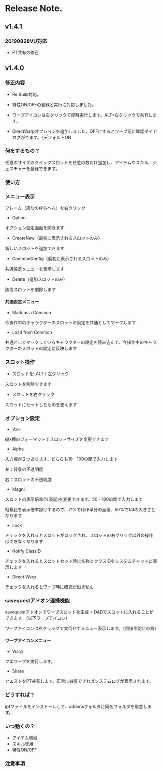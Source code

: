 # Release Note.

## v1.4.1

### 20190828VU対応

- PT共有の修正

## v1.4.0

### 修正内容

- Re:Build対応。

- 特性ON/OFFの登録と実行に対応しました。

- ワープアイコンは右クリックで即時実行します。ALT+右クリックで共有します。

- DirectWarpオプションを追加しました。OFFにするとワープ前に確認ダイアログがでます。（デフォルトON

### 何をするもの？

任意のサイズのクイックスロットを任意の数だけ追加し、アイテムやスキル、ジェスチャーを登録できます。

### 使い方

### メニュー表示

フレーム（周りの枠らへん）を右クリック

- Option

オプション設定画面を開きます

- CreateNew（最初に表示されるスロットのみ）

新しいスロットを追加できます

- CommonConfig（最初に表示されるスロットのみ）

共通設定メニューを表示します

- Delete（追加スロットのみ）

該当スロットを削除します

#### 共通設定メニュー

- Mark as a Common

今操作中のキャラクターのスロットの設定を共通としてマークします

- Load from Common

共通としてマークしているキャラクターの設定を読み込んで、今操作中のキャラクターのスロットの設定に反映します

### スロット操作

- スロットをLALT＋左クリック

スロットを削除できます

- スロットを右クリック

スロットにセットしたものを使えます

### オプション設定

- VxH

縦x横のフォーマットでスロットサイズを変更できます

- Alpha

入力欄が２つあります。どちらも10 - 100の間で入力します

左：背景の不透明度

右：スロットの不透明度

- Magni

スロットの表示倍率(%表記)を変更できます。50 - 100の間で入力します

縦横比を表示倍率掛けするので、71%でほぼ半分の面積、50%で1/4の大きさとなります

- Lock

チェックを入れるとスロットがロックされ、スロットの右クリック以外の操作はできなくなります

- Notify ClassID

チェックを入れるとスロットセット時に名称とクラスIDをシステムチャットに表示します

- Direct Warp

チェックを入れるとワープ時に確認が出ません

### savequestアドオン連携機能

savequestアドオンでワープスロットを生成 > D&Dでスロットに入れることができます。（以下ワープアイコン）

ワープアイコンは右クリックで実行せずメニュー表示します。（誤操作防止の為）

#### ワープアイコンメニュー

- Warp

クエワープを実行します。

- Share

クエストをPT共有します。正常に共有できればシステムログが表示されます。

### どうすれば？

ipfファイルをインストールして、addonsフォルダに同名フォルダを用意します。

### いつ動くの？

- アイテム増減
- スキル使用
- 特性ON/OFF

### 注意事項
